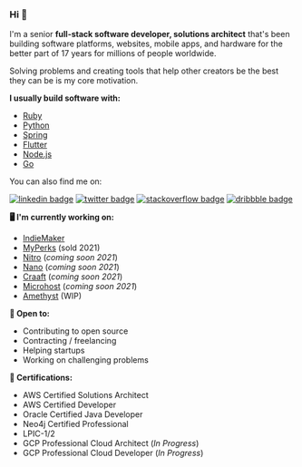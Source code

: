 ### Hi 👋

I'm a senior **full-stack software developer, solutions architect** that's been building software platforms, websites, mobile apps, and hardware for the better part of 17 years for millions of people worldwide.

Solving problems and creating tools that help other creators be the best they can be is my core motivation.

**I usually build software with:**

- [Ruby](https://www.ruby-lang.org/en)
- [Python](https://www.python.org/) 
- [Spring](https://spring.io)
- [Flutter](https://flutter.dev)
- [Node.js](https://nodejs.org/en)
- [Go](https://golang.org)

You can also find me on: 

[![linkedin badge](https://img.shields.io/badge/Sean_Nieuwoudt-30302f?style=flat&logo=linkedin)](https://www.linkedin.com/in/seannieuwoudt)
[![twitter badge](https://img.shields.io/badge/@ghstcode-30302f?style=flat&logo=twitter)](https://twitter.com/ghstcode)
[![stackoverflow badge](https://img.shields.io/badge/ghstcode-30302f?style=flat&logo=stackoverflow)](https://stackoverflow.com/users/482842/ghstcode)
[![dribbble badge](https://img.shields.io/badge/ghstcode-30302f?style=flat&logo=dribbble)](https://dribbble.com/ghstcode)

**🖥 I'm currently working on:** 

- [IndieMaker](https://indiemaker.co)
- [MyPerks](https://myperks.co.za) (sold 2021)
- [Nitro](https://nitro.sh) (_coming soon 2021_)
- [Nano](https://nano.sh) (_coming soon 2021_)
- [Craaft](https://craaft.io) (_coming soon 2021_)
- [Microhost](https://microhost.dev) (_coming soon 2021_)
- [Amethyst](https://github.com/amethyst-framework) (WIP)

**🤼 Open to:**

- Contributing to open source 
- Contracting / freelancing
- Helping startups 
- Working on challenging problems

**🦠 Certifications:**

- AWS Certified Solutions Architect
- AWS Certified Developer 
- Oracle Certified Java Developer
- Neo4j Certified Professional
- LPIC-1/2
- GCP Professional Cloud Architect (_In Progress_)
- GCP Professional Cloud Developer (_In Progress_)
